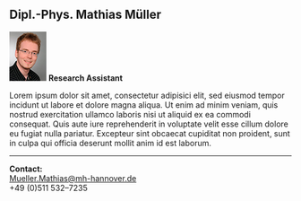 ## Dipl.-Phys. Mathias Müller
![Picture Hannes Maier](MMU.jpg) **Research Assistant** 

 
Lorem ipsum dolor sit amet, consectetur adipisici elit, sed eiusmod tempor incidunt ut labore et dolore magna aliqua. Ut enim ad minim veniam, quis nostrud exercitation ullamco laboris nisi ut aliquid ex ea commodi consequat. Quis aute iure reprehenderit in voluptate velit esse cillum dolore eu fugiat nulla pariatur. Excepteur sint obcaecat cupiditat non proident, sunt in culpa qui officia deserunt mollit anim id est laborum.
***

 
**Contact:**  
<Mueller.Mathias@mh-hannover.de>  
+49 (0)511 532–7235